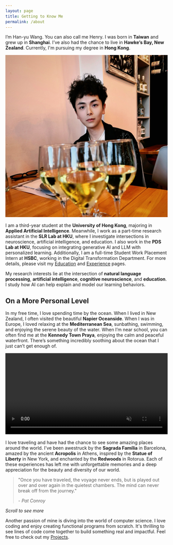 ```yaml
---
layout: page
title: Getting to Know Me
permalink: /about
---
```


<style>
video, .fallback-image {
    width: 100%;
}
</style>

I’m Han-yu Wang. You can also call me Henry. I was born in **Taiwan** and grew up in **Shanghai**. I’ve also had the chance to live in **Hawke’s Bay, New Zealand**. Currently, I'm pursuing my degree in **Hong Kong**.

<img src="/assets/img/henry.jpg">

I am a third-year student at the **University of Hong Kong**, majoring in **Applied Artificial Intelligence**. Meanwhile, I work as a part-time research assistant in the **SLR Lab at HKU**, where I investigate intersections in neuroscience, artificial intelligence, and education. I also work in the **PDS Lab at HKU**, focusing on integrating generative AI and LLM with personalized learning. Additionally, I am a full-time Student Work Placement Intern at **HSBC**, working in the Digital Transformation Department. For more details, please visit my [Education](https://henryhyw.github.io/education.html) and [Experience](https://henryhyw.github.io/experience.html) pages.

My research interests lie at the intersection of **natural language processing**, **artificial intelligence**, **cognitive neuroscience**, and **education**. I study how AI can help explain and model our learning behaviors.

## On a More Personal Level

In my free time, I love spending time by the ocean. When I lived in New Zealand, I often visited the beautiful **Napier Oceanside**. When I was in Europe, I loved relaxing at the **Mediterranean Sea**, sunbathing, swimming, and enjoying the serene beauty of the water. When I’m near school, you can often find me at the **Kennedy Town Praya**, enjoying the calm and peaceful waterfront. There’s something incredibly soothing about the ocean that I just can’t get enough of.

<video id="videoElement" muted autoplay loop playsinline>
      <source src="/assets/vid/napier.mp4" type="video/mp4">
</video>
<img src="/assets/img/napier.png" alt="Travel" class="fallback-image" style="display: none;">

I love traveling and have had the chance to see some amazing places around the world. I’ve been awestruck by the **Sagrada Família** in Barcelona, amazed by the ancient **Acropolis** in Athens, inspired by the **Statue of Liberty** in New York, and enchanted by the **Redwoods** in Rotorua. Each of these experiences has left me with unforgettable memories and a deep appreciation for the beauty and diversity of our world.

> "Once you have traveled, the voyage never ends, but is played out over and over again in the quietest chambers. The mind can never break off from the journey."
>
> *- Pat Conroy*

<div id="scroll-container" class="scroll-container"></div>

*Scroll to see more*

Another passion of mine is diving into the world of computer science.  I love coding and enjoy creating functional programs from scratch. It's thrilling to see lines of code come together to build something real and impactful. Feel free to check out my [Projects](https://henryhyw.github.io/projects.html).

<script>
  // Array of image filenames
  const imageFilenames = [
    'athens1.jpg',
    'athens2.jpg',
    'athens3.jpg',
    'athens4.jpg',
    'athens5.jpg',
    'athens6.jpg',
    'athens7.jpg',
    'athens8.jpg',
    'athens9.jpg',
    'athens10.jpg',
    'athens11.jpg',
    'athens12.jpg',
    'athens13.jpg',
    'athens14.jpg',
    'athens15.jpg',
    'beijing1.jpg',
    'hongkong1.jpg',
    'hongkong2.jpg',
    'hongkong3.jpg',
    'hongkong4.jpg',
    'hongkong5.jpg',
    'hongkong6.jpg',
    'hongkong7.jpg',
    'hongkong8.jpg',
    'hkdisney1.jpg',
    'hkdisney2.jpg',
    'hkdisney3.jpg',
    'hkdisney4.jpg',
    'hkdisney5.jpg',
    'napier1.jpg',
    'rotorua1.jpg',
    'shanghai1.jpg',
    'shanghai2.jpg',
    'tainan1.jpg'
  ];

  // Function to shuffle an array
  function shuffle(array) {
    for (let i = array.length - 1; i > 0; i--) {
      const j = Math.floor(Math.random() * (i + 1));
      [array[i], array[j]] = [array[j], array[i]];
    }
    return array;
  }

  // Shuffle the image filenames
  const shuffledFilenames = shuffle(imageFilenames);

  document.addEventListener("DOMContentLoaded", function() {
    // Get the scroll-container div
    const container = document.getElementById('scroll-container');

    // Dynamically create img elements and append them to the container
    shuffledFilenames.forEach(filename => {
      const img = document.createElement('img');
      img.src = `/assets/gallery/${filename}`;
      container.appendChild(img);
    });
  });
</script>

<script>
    function checkVideoCompatibility() {
        const videoElement = document.getElementById('videoElement');
        const fallbackImage = document.querySelector('.fallback-image');

        // Check if the video is playable
        videoElement.addEventListener('error', () => {
            videoElement.style.display = 'none';
            fallbackImage.style.display = 'block';
        });

        // Attempt to play the video, if it fails, switch to the fallback image
        videoElement.play().catch(() => {
            videoElement.style.display = 'none';
            fallbackImage.style.display = 'block';
        });
    }

    window.onload = () => {
        checkVideoCompatibility();
    };

    // Mute/unmute button
    const videoElement = document.getElementById('videoElement');
    videoElement.addEventListener('click', () => {
        videoElement.muted = !videoElement.muted;
    });
</script>